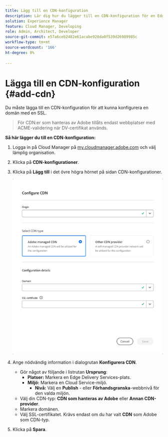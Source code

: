 ```yaml
---
title: Lägg till en CDN-konfiguration
description: Lär dig hur du lägger till en CDN-konfiguration för en Edge Delivery-webbplats eller en Cloud Manager-miljö.
solution: Experience Manager
feature: Cloud Manager, Developing
role: Admin, Architect, Developer
source-git-commit: e57a6ceb2482e61acabe928da0f539d26989985c
workflow-type: tm+mt
source-wordcount: '166'
ht-degree: 0%

---
```



# Lägga till en CDN-konfiguration {#add-cdn}

Du måste lägga till en CDN-konfiguration för att kunna konfigurera en domän med en SSL.

>
>
>För CDN:er som hanteras av Adobe tillåts endast webbplatser med ACME-validering när DV-certifikat används.

**Så här lägger du till en CDN-konfiguration:**

1. Logga in på Cloud Manager på [my.cloudmanager.adobe.com](https://my.cloudmanager.adobe.com/) och välj lämplig organisation.

1. Klicka på **CDN-konfigurationer**.

1. Klicka på **Lägg till** i det övre högra hörnet på sidan CDN-konfigurationer.

   ![Konfigurera CDN-dialogruta](/help/implementing/cloud-manager/assets/configure-cdn-dialog.png)

1. Ange nödvändig information i dialogrutan **Konfigurera CDN**.

   * Gör något av följande i listrutan **Ursprung**:
      * **Platser:** Markera en Edge Delivery Services-plats.
      * **Miljö:** Markera en Cloud Service-miljö.
         * **Nivå:** Välj en **Publish** - eller **Förhandsgranska**-webbnivå för den valda miljön.
   * Välj din CDN-typ: **CDN som hanteras av Adobe** eller **Annan CDN-provider**.
   * Markera domänen.
   * Välj SSL-certifikatet. Krävs endast om du har valt **CDN** som Adobe som CDN-typ.

1. Klicka på **Spara**.




